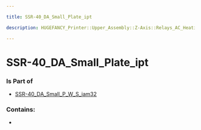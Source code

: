 ```yaml
---

title: SSR-40_DA_Small_Plate_ipt

description: HUGEFANCY_Printer::Upper_Assembly::Z-Axis::Relays_AC_Heating::SSR-40_DA93::SSR-40_DA_iam89::SSR-40_DA_Small_P_W_S_iam32::SSR-40_DA_Small_Plate_ipt

---
```

# SSR-40_DA_Small_Plate_ipt
<script>
    var geoarray = '{"SSR-40_DA_Small_Plate_ipt": {}}';
</script>
<script>
    var basepath = '/assets/HUGEFANCY_Printer/Upper_Assembly/Z-Axis/Relays_AC_Heating/SSR-40_DA93/SSR-40_DA_iam89/SSR-40_DA_Small_P_W_S_iam32/';
</script>
<link rel="stylesheet" href="/css/container.css">

<div id="container"></div>

<!-- these are the required scripts for the three.js scene -->
<script src="/lib/three.min.js"></script>
<script src="/lib/OrbitControls.js"></script>
<script src="/lib/RectAreaLightUniformsLib.js"></script>
<!-- this is your app's lib file -->
<script src="/lib/triceratops_app.js"></script>
### Is Part of
- [SSR-40_DA_Small_P_W_S_iam32](../SSR-40_DA_Small_P_W_S_iam32)  

### Contains:
- [](./SSR-40_DA_Small_Plate_ipt/)

